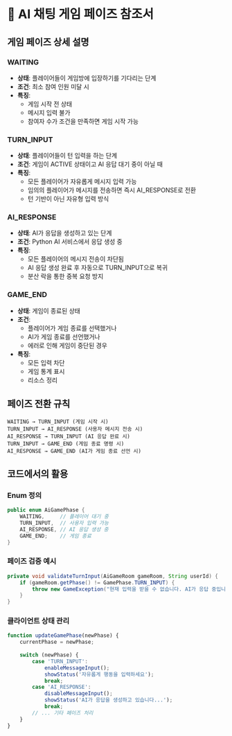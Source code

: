 # 🎯 AI 채팅 게임 페이즈 참조서

## 게임 페이즈 상세 설명

### WAITING
- **상태**: 플레이어들이 게임방에 입장하기를 기다리는 단계
- **조건**: 최소 참여 인원 미달 시
- **특징**: 
  - 게임 시작 전 상태
  - 메시지 입력 불가
  - 참여자 수가 조건을 만족하면 게임 시작 가능

### TURN_INPUT  
- **상태**: 플레이어들이 턴 입력을 하는 단계
- **조건**: 게임이 ACTIVE 상태이고 AI 응답 대기 중이 아닐 때
- **특징**:
  - 모든 플레이어가 자유롭게 메시지 입력 가능
  - 임의의 플레이어가 메시지를 전송하면 즉시 AI_RESPONSE로 전환
  - 턴 기반이 아닌 자유형 입력 방식

### AI_RESPONSE
- **상태**: AI가 응답을 생성하고 있는 단계  
- **조건**: Python AI 서비스에서 응답 생성 중
- **특징**:
  - 모든 플레이어의 메시지 전송이 차단됨
  - AI 응답 생성 완료 후 자동으로 TURN_INPUT으로 복귀
  - 분산 락을 통한 중복 요청 방지

### GAME_END
- **상태**: 게임이 종료된 상태
- **조건**: 
  - 플레이어가 게임 종료를 선택했거나
  - AI가 게임 종료를 선언했거나  
  - 에러로 인해 게임이 중단된 경우
- **특징**:
  - 모든 입력 차단
  - 게임 통계 표시
  - 리소스 정리

## 페이즈 전환 규칙

```
WAITING → TURN_INPUT (게임 시작 시)
TURN_INPUT → AI_RESPONSE (사용자 메시지 전송 시)
AI_RESPONSE → TURN_INPUT (AI 응답 완료 시)
TURN_INPUT → GAME_END (게임 종료 명령 시)
AI_RESPONSE → GAME_END (AI가 게임 종료 선언 시)
```

## 코드에서의 활용

### Enum 정의
```java
public enum AiGamePhase {
    WAITING,     // 플레이어 대기 중
    TURN_INPUT,  // 사용자 입력 가능
    AI_RESPONSE, // AI 응답 생성 중
    GAME_END;    // 게임 종료
}
```

### 페이즈 검증 예시
```java
private void validateTurnInput(AiGameRoom gameRoom, String userId) {
    if (gameRoom.getPhase() != GamePhase.TURN_INPUT) {
        throw new GameException("현재 입력을 받을 수 없습니다. AI가 응답 중입니다.");
    }
}
```

### 클라이언트 상태 관리
```javascript
function updateGamePhase(newPhase) {
    currentPhase = newPhase;
    
    switch (newPhase) {
        case 'TURN_INPUT':
            enableMessageInput();
            showStatus('자유롭게 행동을 입력하세요');
            break;
        case 'AI_RESPONSE':
            disableMessageInput(); 
            showStatus('AI가 응답을 생성하고 있습니다...');
            break;
        // ... 기타 페이즈 처리
    }
}
```